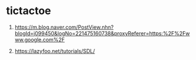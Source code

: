 # tictactoe

1. https://m.blog.naver.com/PostView.nhn?blogId=j099450&logNo=221475160738&proxyReferer=https:%2F%2Fwww.google.com%2F

2. https://lazyfoo.net/tutorials/SDL/
